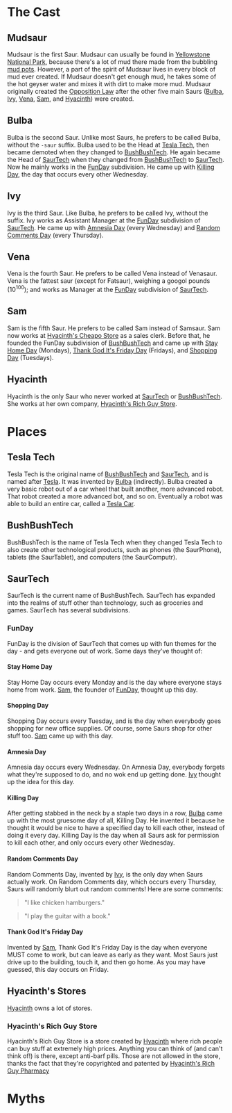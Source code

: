 # The Cast

## Mudsaur

Mudsaur is the first Saur. Mudsaur can usually be found in [Yellowstone National Park](https://google.com/search?q=Yellowstone+National+Park), because there's a lot of mud there made from the bubbling [mud pots](https://google.com/search?q=Yellowstone+Mud+Pots). However, a part of the spirit of Mudsaur lives in every block of mud ever created. If Mudsaur doesn't get enough mud, he takes some of the hot geyser water and mixes it with dirt to make more mud. Mudsaur originally created the [Opposition Law](#opposition-law) after the other five main Saurs ([Bulba](#bulba), [Ivy](#ivy), [Vena](#vena), [Sam](#sam), and [Hyacinth](#hyacinth)) were created.

## Bulba

Bulba is the second Saur. Unlike most Saurs, he prefers to be called Bulba, without the `-saur` suffix. Bulba used to be the Head at [Tesla Tech](#tesla-tech), then became demoted when they changed to [BushBushTech](#bushbushtech). He again became the Head of [SaurTech](#saurtech) when they changed from [BushBushTech](#bushbushtech) to [SaurTech](#saurtech). Now he mainly works in the [FunDay](#funday) subdivision. He came up with [Killing Day](#killing-day), the day that occurs every other Wednesday.

## Ivy

Ivy is the third Saur. Like Bulba, he prefers to be called Ivy, without the suffix. Ivy works as Assistant Manager at the [FunDay](#funday) subdivision of [SaurTech](#saurtech). He came up with [Amnesia Day](#amnesia-day) (every Wednesday) and [Random Comments Day](#random-comments-day) (every Thursday).

## Vena

Vena is the fourth Saur. He prefers to be called Vena instead of Venasaur. Vena is the fattest saur (except for Fatsaur), weighing a googol pounds (10<sup>100</sup>); and works as Manager at the [FunDay](#funday) subdivision of [SaurTech](#saurtech).

## Sam

Sam is the fifth Saur. He prefers to be called Sam instead of Samsaur. Sam now works at [Hyacinth's Cheapo Store](#hyacinths-cheapo-store) as a sales clerk. Before that, he founded the FunDay subdivision of [BushBushTech](#bushbushtech) and came up with [Stay Home Day](#stay-home-day) (Mondays), [Thank God It's Friday Day](#thank-god-its-friday-day) (Fridays), and [Shopping Day](#shopping-day) (Tuesdays).

## Hyacinth

Hyacinth is the only Saur who never worked at [SaurTech](#saurtech) or [BushBushTech](#bushbushtech). She works at her own company, [Hyacinth's Rich Guy Store](#hyacinths-rich-guy-store).

# Places

## Tesla Tech

Tesla Tech is the original name of [BushBushTech](#bushbushtech) and [SaurTech](#saurtech), and is named after [Tesla](https://google.com/search?q=Tesla). It was invented by [Bulba](#bulba) (indirectly). Bulba created a very basic robot out of a car wheel that built another, more advanced robot. That robot created a more advanced bot, and so on. Eventually a robot was able to build an entire car, called a [Tesla Car](#tesla-car).

## BushBushTech

BushBushTech is the name of Tesla Tech when they changed Tesla Tech to also create other technological products, such as phones (the SaurPhone), tablets (the SaurTablet), and computers (the SaurComputr).

## SaurTech

SaurTech is the current name of BushBushTech. SaurTech has expanded into the realms of stuff other than technology, such as groceries and games. SaurTech has several subdivisions.

### FunDay

FunDay is the division of SaurTech that comes up with fun themes for the day - and gets everyone out of work. Some days they've thought of:

#### Stay Home Day

Stay Home Day occurs every Monday and is the day where everyone stays home from work. [Sam](#sam), the founder of [FunDay](#funday), thought up this day.

#### Shopping Day

Shopping Day occurs every Tuesday, and is the day when everybody goes shopping for new office supplies. Of course, some Saurs shop for other stuff too. [Sam](#sam) came up with this day.

#### Amnesia Day

Amnesia day occurs every Wednesday. On Amnesia Day, everybody forgets what they're supposed to do, and no wok end up getting done. [Ivy](#ivy) thought up the idea for this day.

#### Killing Day

After getting stabbed in the neck by a staple two days in a row, [Bulba](#bulba) came up with the most gruesome day of all, Killing Day. He invented it because he thought it would be nice to have a specified day to kill each other, instead of doing it every day. Killing Day is the day when all Saurs ask for permission to kill each other, and only occurs every other Wednesday.

#### Random Comments Day

Random Comments Day, invented by [Ivy](#ivy), is the only day when Saurs actually work. On Random Comments day, which occurs every Thursday, Saurs will randomly blurt out random comments! Here are some comments:

> "I like chicken hamburgers."

> "I play the guitar with a book."

#### Thank God It's Friday Day

Invented by [Sam](#sam), Thank God It's Friday Day is the day when everyone MUST come to work, but can leave as early as they want. Most Saurs just drive up to the building, touch it, and then go home. As you may have guessed, this day occurs on Friday.

## Hyacinth's Stores

[Hyacinth](#hyacinth) owns a lot of stores.

### Hyacinth's Rich Guy Store

Hyacinth's Rich Guy Store is a store created by [Hyacinth](#hyacinth) where rich people can buy stuff at extremely high prices. Anything you can think of (and can't think of!) is there, except anti-barf pills. Those are not allowed in the store, thanks the fact that they're copyrighted and patented by [Hyacinth's Rich Guy Pharmacy](#hyacinths-rich-guy-pharmacy)

# Myths
